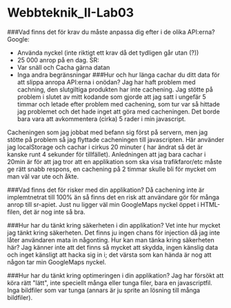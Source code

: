 Webbteknik_II-Lab03
===================
###Vad finns det för krav du måste anpassa dig efter i de olika API:erna?
Google:
- Använda nyckel (inte riktigt ett krav då det tydligen går utan (?)) 
- 25 000 anrop på en dag.
SR:
- Var snäll och Cacha gärna datan 
- Inga andra begränsningar
###Hur och hur länga cachar du ditt data för att slippa anropa API:erna i onödan?
Jag har haft problem med cachning, den slutgiltiga produkten har inte cachening. 
Jag stötte på problem i slutet av mitt kodande som gjorde att jag satt i ungefär 5 timmar och letade efter problem med cachening,
som tur var så hittade jag problemet och det hade inget att göra med cacheningen. 
Det borde bara vara att avkommentera (cirka) 5 rader i min javascript. 

Cacheningen som jag jobbat med befann sig först på servern, men jag stötte på problem så jag flyttade cacheningen till javascripten. 
Här använder jag localStorage och cachar i cirkus 20 minuter ( har ändrat så det är kanske runt 4 sekunder för tillfället).
Anledningen att jag bara cachar i 20min är för att jag tror att en applikation som ska visa trafikfaror/etc måste ge rätt
snabb respons, en cachening på 2 timmar skulle bli för mycket om man väl var ute och åkte.

###Vad finns det för risker med din applikation?
Då cachening inte är implemtnetrat till 100% än så finns det en risk att användare gör för många anrop till sr-apiet. 
Just nu ligger väl min GoogleMaps nyckel öppet i HTML-filen, det är nog inte så bra.

###Hur har du tänkt kring säkerheten i din applikation?
Vet inte hur mycket jag tänkt kring säkerheten. Det finns ju ingen chans för injection då jag inte låter användaren mata in någonting.
Hur kan man tänka kring säkerheten här? 
Jag känner inte att det finns så mycket att skydda, ingen känslig data och inget känsligt att hacka sig in i; det värsta som
kan hända är nog att någon tar min GoogleMaps nyckel.

###Hur har du tänkt kring optimeringen i din applikation?
Jag har försökt att köra rätt "lätt", inte speciellt många eller tunga filer, bara en javascriptfil. 
Inga bildfiler som var tunga (annars är ju sprite an lösning till många bildfiler).
